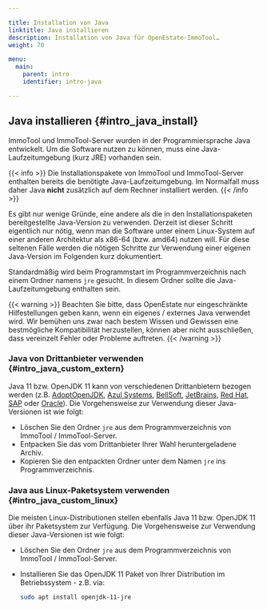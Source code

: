 ```yaml
---

title: Installation von Java 
linktitle: Java installieren
description: Installation von Java für OpenEstate-ImmoTool…
weight: 70

menu:
  main:
    parent: intro
    identifier: intro-java

---
```


## Java installieren {#intro_java_install}

ImmoTool und ImmoTool-Server wurden in der Programmiersprache Java entwickelt. Um die Software nutzen zu können, muss eine Java-Laufzeitumgebung (kurz JRE) vorhanden sein.

{{< info >}}
Die Installationspakete von ImmoTool und ImmoTool-Server enthalten bereits die benötigte Java-Laufzeitumgebung. Im Normalfall muss daher Java **nicht** zusätzlich auf dem Rechner installiert werden.
{{< /info >}}

Es gibt nur wenige Gründe, eine andere als die in den Installationspaketen bereitgestellte Java-Version zu verwenden. Derzeit ist dieser Schritt eigentlich nur nötig, wenn man die Software unter einem Linux-System auf einer anderen Architektur als x86-64 (bzw. amd64) nutzen will. Für diese seltenen Fälle werden die nötigen Schritte zur Verwendung einer eigenen Java-Version im Folgenden kurz dokumentiert. 

Standardmäßig wird beim Programmstart im Programmverzeichnis nach einem Ordner namens `jre` gesucht. In diesem Ordner sollte die Java-Laufzeitumgebung enthalten sein.

{{< warning >}}
Beachten Sie bitte, dass OpenEstate nur eingeschränkte Hilfestellungen geben kann, wenn ein eigenes / externes Java verwendet wird. Wir bemühen uns zwar nach bestem Wissen und Gewissen eine bestmögliche Kompatibilität herzustellen, können aber nicht ausschließen, dass vereinzelt Fehler oder Probleme auftreten.
{{< /warning >}}


### Java von Drittanbieter verwenden {#intro_java_custom_extern}

Java 11 bzw. OpenJDK 11 kann von verschiedenen Drittanbietern bezogen werden (z.B. [AdoptOpenJDK](https://adoptopenjdk.net/), [Azul Systems](https://www.azul.com/downloads/zulu/), [BellSoft](https://www.bell-sw.com/), [JetBrains](https://bintray.com/jetbrains/intellij-jdk), [Red Hat](https://github.com/ojdkbuild/ojdkbuild), [SAP](https://sap.github.io/SapMachine/) oder [Oracle](https://www.java.com/)). Die Vorgehensweise zur Verwendung dieser Java-Versionen ist wie folgt: 

-   Löschen Sie den Ordner `jre` aus dem Programmverzeichnis von ImmoTool / ImmoTool-Server.
-   Entpacken Sie das vom Drittanbieter Ihrer Wahl heruntergeladene Archiv.
-   Kopieren Sie den entpackten Ordner unter dem Namen `jre` ins Programmverzeichnis. 


### Java aus Linux-Paketsystem verwenden {#intro_java_custom_linux}

Die meisten Linux-Distributionen stellen ebenfalls Java 11 bzw. OpenJDK 11 über ihr Paketsystem zur Verfügung. Die Vorgehensweise zur Verwendung dieser Java-Versionen ist wie folgt:

-   Löschen Sie den Ordner `jre` aus dem Programmverzeichnis von ImmoTool / ImmoTool-Server.
-   Installieren Sie das OpenJDK 11 Paket von Ihrer Distribution im Betriebssystem - z.B. via:

    ```bash
    sudo apt install openjdk-11-jre
    ```   
